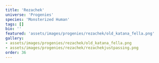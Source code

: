 ```yaml
---
title: 'Rezachek'
universe: 'Progenies'
species: 'Monsterized Human'
tags: []
bio: ''
featured: 'assets/images/progenies/rezachek/old_katana_fella.png'
gallery:
- assets/images/progenies/rezachek/old_katana_fella.png
- assets/images/progenies/rezachek/rezachekjustpassing.png
order: 36
---
```


